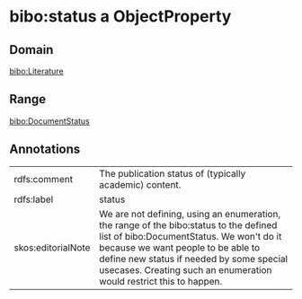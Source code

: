 # bibo:status a ObjectProperty

## Domain

[bibo:Literature](/ontology/bibo/Literature)

## Range

[bibo:DocumentStatus](/ontology/bibo/DocumentStatus)

## Annotations

|||
|-----|-----|
|rdfs:comment|The publication status of (typically academic) content.|
|rdfs:label|status|
|skos:editorialNote|We are not defining, using an enumeration, the range of the bibo:status to the defined list of bibo:DocumentStatus. We won't do it because we want people to be able to define new status if needed by some special usecases. Creating such an enumeration would restrict this to happen.|

